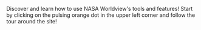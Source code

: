 Discover and learn how to use NASA Worldview's tools and features! Start by clicking on the pulsing orange dot in the upper left corner and follow the tour around the site!
